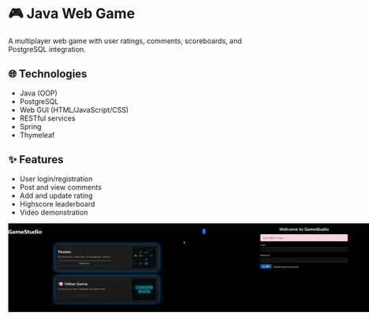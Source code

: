 # 🎮 Java Web Game

A multiplayer web game with user ratings, comments, scoreboards, and PostgreSQL integration.

## 🌐 Technologies
- Java (OOP)
- PostgreSQL
- Web GUI (HTML/JavaScript/CSS)
- RESTful services
- Spring
- Thymeleaf

## ✨ Features
- User login/registration
- Post and view comments
- Add and update rating
- Highscore leaderboard
- Video demonstration


<div style="display: flex; alighn-items: start;">
  <img style="object-fit: cover;" src="game-preview/1.png" alt="Preview" width="400"/>
  <img style="object-fit: cover;" src="game-preview/2.png" alt="Preview" width="400"/>
  <img style="object-fit: cover;" src="game-preview/3.png" alt="Preview" width="400"/>
  <img style="object-fit: cover;" src="game-preview/4.png" alt="Preview" width="400"/>
  <img style="object-fit: cover;" src="game-preview/5.png" alt="Preview" width="400"/>
  <img style="object-fit: cover;" src="game-preview/6.png" alt="Preview" width="400"/>
  <img style="object-fit: cover;" src="game-preview/7.png" alt="Preview" width="400"/>
  <img style="object-fit: cover;" src="game-preview/8.png" alt="Preview" width="400"/>
  <img style="object-fit: cover;" src="game-preview/9.png" alt="Preview" width="400"/>
</div>
